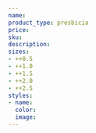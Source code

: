 ```yaml
---
name: 
product_type: presbicia
price: 
sku: 
description: 
sizes:
- ++0.5
- ++1.0
- ++1.5
- ++2.0
- ++2.5
styles:
- name: 
  color: 
  image: 
---
```



